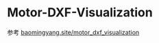 # Motor-DXF-Visualization
参考 [baomingyang.site/motor_dxf_visualization](https://www.baomingyang.site/motor_dxf_visualization)